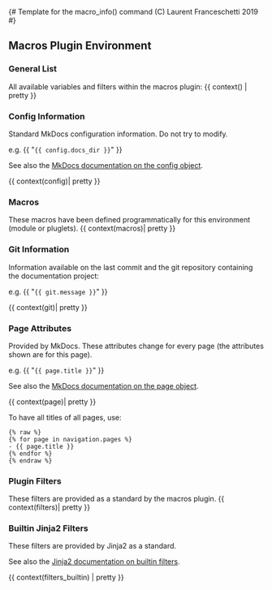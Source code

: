 {#
Template for the macro_info() command
(C) Laurent Franceschetti 2019
#}


## Macros Plugin Environment

### General List
All available variables and filters within the macros plugin:
{{ context() | pretty }}

### Config Information
Standard MkDocs configuration information. Do not try to modify.

e.g. {{ "`{{ config.docs_dir }}`" }}

See also the [MkDocs documentation on the config object](https://www.MkDocs.org/user-guide/custom-themes/#config).

{{ context(config)| pretty }}

### Macros
These macros have been defined programmatically for this environment
(module or pluglets). 
{{ context(macros)| pretty }}

### Git Information
Information available on the last commit and the git repository containing the
documentation project:

e.g. {{ "`{{ git.message }}`" }}

{{ context(git)| pretty }}

### Page Attributes
Provided by MkDocs. These attributes change for every page
(the attributes shown are for this page).

e.g. {{ "`{{ page.title }}`" }}

See also the [MkDocs documentation on the page object](https://www.MkDocs.org/user-guide/custom-themes/#page).


{{ context(page)| pretty }}

To have all titles of all pages, use:

```
{% raw %}
{% for page in navigation.pages %}
- {{ page.title }}
{% endfor %}
{% endraw %}
```

### Plugin Filters
These filters are provided as a standard by the macros plugin.
{{ context(filters)| pretty }}

### Builtin Jinja2 Filters
These filters are provided by Jinja2 as a standard.

See also the [Jinja2 documentation on builtin filters](https://jinja.palletsprojects.com/en/3.1.x/templates/#builtin-filterss).

{{ context(filters_builtin) | pretty }}
